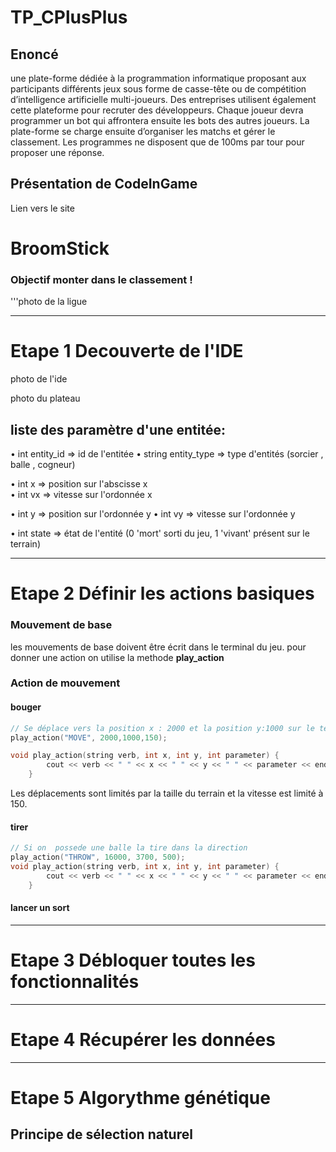 # TP_CPlusPlus

## Enoncé

une plate-forme dédiée à la programmation informatique proposant aux
participants différents jeux sous forme de casse-tête ou de compétition
d’intelligence artificielle multi-joueurs. Des entreprises utilisent également
cette plateforme pour recruter des développeurs.
Chaque joueur devra programmer un bot qui affrontera ensuite les bots des
autres joueurs. La plate-forme se charge ensuite d’organiser les matchs et
gérer le classement. Les programmes ne disposent que de 100ms par tour pour
proposer une réponse.

## Présentation de CodeInGame

<a src="https://www.codingame.com/start">Lien vers le site</a>

# BroomStick

### Objectif monter dans le classement !

'''photo de la ligue

---

# Etape 1 Decouverte de l'IDE

photo de l'ide

photo du plateau

## liste des paramètre d'une entitée:

• int entity_id => id de l'entitée
• string entity_type => type d'entités (sorcier , balle , cogneur)

• int x => position sur l'abscisse x  
• int vx => vitesse sur l'ordonnée x

• int y => position sur l'ordonnée y
• int vy => vitesse sur l'ordonnée y

• int state => état de l'entité (0 'mort' sorti du jeu, 1 'vivant' présent sur le terrain)

---

# Etape 2 Définir les actions basiques

### Mouvement de base

les mouvements de base doivent être écrit dans le terminal du jeu.
pour donner une action on utilise la methode **play_action**

### Action de mouvement

#### bouger

```c++
// Se déplace vers la position x : 2000 et la position y:1000 sur le terrain à la vitesse 150
play_action("MOVE", 2000,1000,150);

void play_action(string verb, int x, int y, int parameter) {
        cout << verb << " " << x << " " << y << " " << parameter << endl;
    }
```

Les déplacements sont limités par la taille du terrain et la vitesse est limité à 150.

#### tirer
```c++
// Si on  possede une balle la tire dans la direction 
play_action("THROW", 16000, 3700, 500);
void play_action(string verb, int x, int y, int parameter) {
        cout << verb << " " << x << " " << y << " " << parameter << endl;
    }
```

#### lancer un sort

---

# Etape 3 Débloquer toutes les fonctionnalités

---

# Etape 4 Récupérer les données

---

# Etape 5 Algorythme génétique

## Principe de sélection naturel
